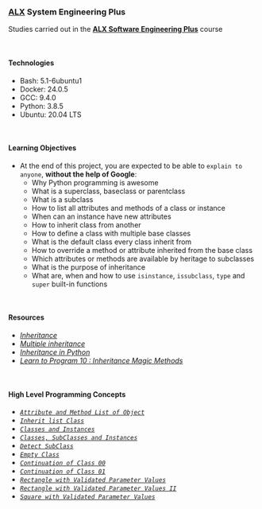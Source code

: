 ### [ALX](https://www.alxafrica.com/) System Engineering Plus

Studies carried out in the **[ALX Software Engineering Plus](https://www.alxafrica.com/software-engineering-plus/)** course

<br />

#### Technologies

* Bash:     5.1-6ubuntu1
* Docker:   24.0.5
* GCC:      9.4.0
* Python:   3.8.5
* Ubuntu:   20.04 LTS

<br />

#### Learning Objectives

* At the end of this project, you are expected to be able to `explain to anyone`, **without the help of Google**:
    * Why Python programming is awesome
    * What is a superclass, baseclass or parentclass
    * What is a subclass
    * How to list all attributes and methods of a class or instance
    * When can an instance have new attributes
    * How to inherit class from another
    * How to define a class with multiple base classes
    * What is the default class every class inherit from
    * How to override a method or attribute inherited from the base class
    * Which attributes or methods are available by heritage to subclasses
    * What is the purpose of inheritance
    * What are, when and how to use `isinstance`, `issubclass`, `type` and `super` built-in functions

<br />

#### Resources

* _[Inheritance](https://docs.python.org/3/tutorial/classes.html#inheritance)_
* _[Multiple inheritance](https://docs.python.org/3/tutorial/classes.html#multiple-inheritance)_
* _[Inheritance in Python](https://www.geeksforgeeks.org/inheritance-in-python/)_
* _[Learn to Program 10 : Inheritance Magic Methods](https://www.youtube.com/watch?v=d8kCdLCi6Lk)_

<br />

#### High Level Programming Concepts

* _[`Attribute and Method List of Object`](0-lookup.py)_
* _[`Inherit list Class`](1-my_list.py)_
* _[`Classes and Instances`](2-is_same_class.py)_
* _[`Classes, SubClasses and Instances`](3-is_kind_of_class.py)_
* _[`Detect SubClass`](4-inherits_from.py)_
* _[`Empty Class`](5-base_geometry.py)_
* _[`Continuation of Class 00`](6-base_geometry.py)_
* _[`Continuation of Class 01`](7-base_geometry.py)_
* _[`Rectangle with Validated Parameter Values`](8-rectangle.py)_
* _[`Rectangle with Validated Parameter Values II`](9-rectangle.py)_
* _[`Square with Validated Parameter Values`](10-square.py)_

<br />
